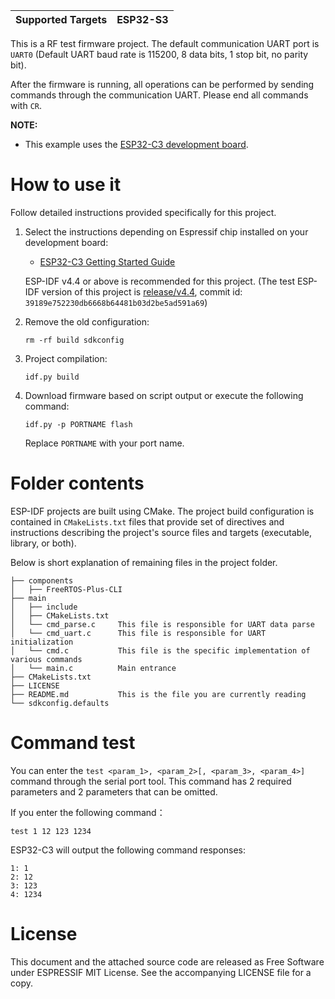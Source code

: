 | Supported Targets | ESP32-S3 |
| ----------------- | -------- |

This is a RF test firmware project. The default communication UART port is ``UART0`` (Default UART baud rate is 115200, 8 data bits, 1 stop bit, no parity bit).

After the firmware is running, all operations can be performed by sending commands through the communication UART. Please end all commands with ``CR``.

**NOTE:**

* This example uses the [ESP32-C3 development board](https://docs.espressif.com/projects/esp-idf/en/latest/esp32c3/hw-reference/esp32c3/user-guide-devkitm-1.html).

# How to use it

Follow detailed instructions provided specifically for this project. 

1. Select the instructions depending on Espressif chip installed on your development board:

    - [ESP32-C3 Getting Started Guide](https://docs.espressif.com/projects/esp-idf/en/latest/esp32c3/get-started/index.html)

    ESP-IDF v4.4 or above is recommended for this project. (The test ESP-IDF version of this project is [release/v4.4](https://github.com/espressif/esp-idf/tree/release/v4.4), commit id: ``39189e752230db6668b64481b03d2be5ad591a69``)

2. Remove the old configuration:

    ```
    rm -rf build sdkconfig
    ```

3. Project compilation:

    ```
    idf.py build
    ```

4. Download firmware based on script output or execute the following command:

    ```
    idf.py -p PORTNAME flash
    ```

    Replace ``PORTNAME`` with your port name.

# Folder contents

ESP-IDF projects are built using CMake. The project build configuration is contained in `CMakeLists.txt` files that provide set of directives and instructions describing the project's source files and targets (executable, library, or both).  

Below is short explanation of remaining files in the project folder.

```
├── components
│   ├── FreeRTOS-Plus-CLI
├── main
│   ├── include
│   ├── CMakeLists.txt
│   └── cmd_parse.c     This file is responsible for UART data parse
│   └── cmd_uart.c      This file is responsible for UART initialization
│   └── cmd.c           This file is the specific implementation of various commands
│   └── main.c          Main entrance
├── CMakeLists.txt
├── LICENSE
├── README.md           This is the file you are currently reading
└── sdkconfig.defaults
```

# Command test

You can enter the `test <param_1>, <param_2>[, <param_3>, <param_4>]` command through the serial port tool. This command has 2 required parameters and 2 parameters that can be omitted.

If you enter the following command：

```
test 1 12 123 1234
```

ESP32-C3 will output the following command responses:

```
1: 1
2: 12
3: 123
4: 1234
```

# License

This document and the attached source code are released as Free Software under ESPRESSIF MIT License. See the accompanying LICENSE file for a copy.

